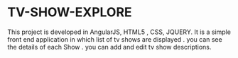 # TV-SHOW-EXPLORE
This project is developed in AngularJS, HTML5 , CSS, JQUERY. It is a simple front end application in which list of tv shows are displayed . you can see the details  of each Show . you can add and edit tv show descriptions.
